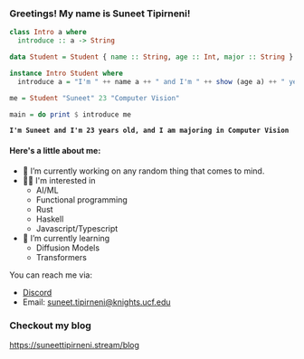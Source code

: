 ### Greetings! My name is Suneet Tipirneni!

```hs
class Intro a where
  introduce :: a -> String

data Student = Student { name :: String, age :: Int, major :: String }

instance Intro Student where
  introduce a = "I'm " ++ name a ++ " and I'm " ++ show (age a) ++ " years old, and I am majoring in " ++ major a

me = Student "Suneet" 23 "Computer Vision"

main = do print $ introduce me
```

**``I'm Suneet and I'm 23 years old, and I am majoring in Computer Vision``**

#### Here's a little about me:

- 🔭 I’m currently working on any random thing that comes to mind.
- 👨‍💻 I'm interested in
  - AI/ML  
  - Functional programming
  - Rust
  - Haskell
  - Javascript/Typescript
- 🌱 I’m currently learning
  - Diffusion Models
  - Transformers

You can reach me via:
- [Discord](https://discordapp.com/users/386337006764032002)
- Email: suneet.tipirneni@knights.ucf.edu

### Checkout my blog

https://suneettipirneni.stream/blog

<!--
**suneettipirneni/suneettipirneni** is a ✨ _special_ ✨ repository because its `README.md` (this file) appears on your GitHub profile.

Here are some ideas to get you started:

- 🔭 I’m currently working on ...
  - Frontend Code + Desgin
- 🌱 I’m currently learning ...
- 👯 I’m looking to collaborate on ...
- 🤔 I’m looking for help with ...
- 💬 Ask me about ...
- 📫 How to reach me: ...
- 😄 Pronouns: ...
- ⚡ Fun fact: ...
-->
